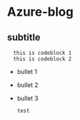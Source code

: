 # Azure-blog

## subtitle

      this is codeblock 1
      this is codeblock 2
      


* bullet 1
* bullet 2
* bullet 3

      test 
